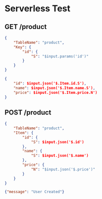 # Serverless Test
## GET /product
``` json
{
    "TableName": "product",
    "Key": {
        "id": {
            "S": "$input.params('id')"
        }
    }
}
```
``` json
{
    "id": $input.json('$.Item.id.S'),
    "name": $input.json('$.Item.name.S'),
    "price": $input.json('$.Item.price.N')
}
```

## POST /product
``` json
{
    "TableName": "product",
    "Item": {
        "id": {
            "S": $input.json('$.id')
        },
        "name": {
            "S": $input.json('$.name')
        },
        "price": {
            "N": "$input.json('$.price')"
        }
    }
}
```
``` json
{"message": "User Created"}
```